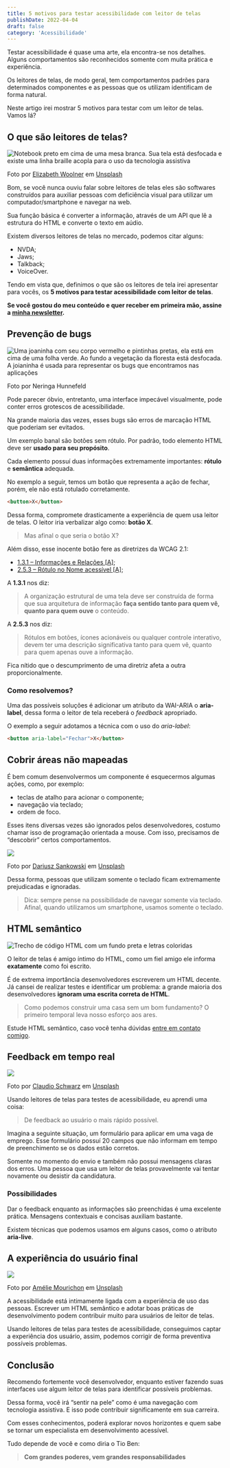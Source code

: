 ```yaml
---
title: 5 motivos para testar acessibilidade com leitor de telas
publishDate: 2022-04-04
draft: false
category: 'Acessibilidade'
---
```


Testar acessibilidade é quase uma arte, ela encontra-se nos detalhes. Alguns comportamentos são reconhecidos somente com muita prática e experiência.

Os leitores de telas, de modo geral, tem comportamentos padrões para determinados componentes e as pessoas que os utilizam identificam de forma natural.

Neste artigo irei mostrar 5 motivos para testar com um leitor de telas. Vamos lá?

## O que são leitores de telas?

![Notebook preto em cima de uma mesa branca. Sua tela está desfocada e existe uma linha braille acopla para o uso da tecnologia assistiva](images/screen-reader.png)

Foto por [Elizabeth Woolner](https://unsplash.com/es/@elizabeth_woolner?utm_source=unsplash&utm_medium=referral&utm_content=creditCopyText) em [Unsplash](https://unsplash.com/s/photos/blind?utm_source=unsplash&utm_medium=referral&utm_content=creditCopyText)

Bom, se você nunca ouviu falar sobre leitores de telas eles são softwares construídos para auxiliar pessoas com deficiência visual para utilizar um computador/smartphone e navegar na web.

Sua função básica é converter a informação, através de um API que lê a estrutura do HTML e converte o texto em aúdio.

Existem diversos leitores de telas no mercado, podemos citar alguns:

- NVDA;
- Jaws;
- Talkback;
- VoiceOver.

Tendo em vista que, definimos o que são os leitores de tela irei apresentar para vocês, os **5 motivos para testar acessibilidade com leitor de telas**.

**Se você gostou do meu conteúdo e quer receber em primeira mão, assine a [minha newsletter](https://brunopulis.ck.page).**

## Prevenção de bugs

![Uma joaninha com seu corpo vermelho e pintinhas pretas, ela está em cima de uma folha verde. Ao fundo a vegetação da floresta está desfocada.   A joianinha é usada para representar os bugs que encontramos nas aplicações](images/bug.png)

Foto por Neringa Hunnefeld

Pode parecer óbvio, entretanto, uma interface impecável visualmente, pode conter erros grotescos de acessibilidade.

Na grande maioria das vezes, esses bugs são erros de marcação HTML que poderiam ser evitados.

Um exemplo banal são botões sem rótulo. Por padrão, todo elemento HTML deve ser **usado para seu propósito**.

Cada elemento possuí duas informações extremamente importantes: **rótulo** e **semântica** adequada.

No exemplo a seguir, temos um botão que representa a ação de fechar, porém, ele não está rotulado corretamente.

```html
<button>X</button>
```

Dessa forma, compromete drasticamente a experiência de quem usa leitor de telas. O leitor iria verbalizar algo como: **botão X**.

> Mas afinal o que seria o botão X?

Além disso, esse inocente botão fere as diretrizes da WCAG 2.1:

- [1.3.1 – Informações e Relações \[A\]](https://www.w3.org/WAI/WCAG21/Understanding/info-and-relationships);
- [2.5.3 – Rótulo no Nome acessível \[A\]](https://www.w3.org/WAI/WCAG21/Understanding/label-in-name);

A **1.3.1** nos diz:

> A organização estrutural de uma tela deve ser construída de forma que sua arquitetura de informação **faça sentido tanto para quem vê, quanto para quem ouve** o conteúdo.

A **2.5.3** nos diz:

> Rótulos em botões, ícones acionáveis ou qualquer controle interativo, devem ter uma descrição significativa tanto para quem vê, quanto para quem apenas ouve a informação.

Fica nítido que o descumprimento de uma diretriz afeta a outra proporcionalmente.

### Como resolvemos?

Uma das possíveis soluções é adicionar um atributo da WAI-ARIA o **aria-label**, dessa forma o leitor de tela receberá o _feedback_ apropriado.

O exemplo a seguir adotamos a técnica com o uso do _aria-label_:

```html
<button aria-label="Fechar">X</button>
```

## Cobrir áreas não mapeadas

É bem comum desenvolvermos um componente é esquecermos algumas ações, como, por exemplo:

- teclas de atalho para acionar o componente;
- navegação via teclado;
- ordem de foco.

Esses itens diversas vezes são ignorados pelos desenvolvedores, costumo chamar isso de programação orientada a mouse. Com isso, precisamos de “descobrir” certos comportamentos.

![](images/discorevy.png)

Foto por [Dariusz Sankowski](https://unsplash.com/@dariuszsankowski?utm_source=unsplash&utm_medium=referral&utm_content=creditCopyText) em [Unsplash](https://unsplash.com/s/photos/map-unknow?utm_source=unsplash&utm_medium=referral&utm_content=creditCopyText)

Dessa forma, pessoas que utilizam somente o teclado ficam extremamente prejudicadas e ignoradas.

> Dica: sempre pense na possibilidade de navegar somente via teclado. Afinal, quando utilizamos um smartphone, usamos somente o teclado.

## HTML semântico

![Trecho de código HTML com um fundo preta e letras coloridas](images/code.jpg)

O leitor de telas é amigo íntimo do HTML, como um fiel amigo ele informa **exatamente** como foi escrito.

É de extrema importância desenvolvedores escreverem um HTML decente. Já cansei de realizar testes e identificar um problema: a grande maioria dos desenvolvedores **ignoram uma escrita correta de HTML**.

> Como podemos construir uma casa sem um bom fundamento? O primeiro temporal leva nosso esforço aos ares.

Estude HTML semântico, caso você tenha dúvidas [entre em contato comigo](mailto:contato@brunopulis.com).

## Feedback em tempo real

![](images/feedback.png)

Foto por [Claudio Schwarz](https://unsplash.com/@purzlbaum?utm_source=unsplash&utm_medium=referral&utm_content=creditCopyText) em [Unsplash](https://unsplash.com/s/photos/rating?utm_source=unsplash&utm_medium=referral&utm_content=creditCopyText)

Usando leitores de telas para testes de acessibilidade, eu aprendi uma coisa:

> De feedback ao usuário o mais rápido possível.

Imagina a seguinte situação, um formulário para aplicar em uma vaga de emprego. Esse formulário possuí 20 campos que não informam em tempo de preenchimento se os dados estão corretos.

Somente no momento do envio e também não possui mensagens claras dos erros. Uma pessoa que usa um leitor de telas provavelmente vai tentar novamente ou desistir da candidatura.

### Possibilidades

Dar o feedback enquanto as informações são preenchidas é uma excelente prática. Mensagens contextuais e concisas auxiliam bastante.

Existem técnicas que podemos usamos em alguns casos, como o atributo **aria-live**.

## A experiência do usuário final

![](images/ux.png)

Foto por [Amélie Mourichon](https://unsplash.com/@amayli?utm_source=unsplash&utm_medium=referral&utm_content=creditCopyText) em [Unsplash](https://unsplash.com/s/photos/ux-design?utm_source=unsplash&utm_medium=referral&utm_content=creditCopyText)

A acessibilidade está intimamente ligada com a experiência de uso das pessoas. Escrever um HTML semântico e adotar boas práticas de desenvolvimento podem contribuir muito para usuários de leitor de telas.

Usando leitores de telas para testes de acessibilidade, conseguimos captar a experiência dos usuário, assim, podemos corrigir de forma preventiva possíveis problemas.

## Conclusão

Recomendo fortemente você desenvolvedor, enquanto estiver fazendo suas interfaces use algum leitor de telas para identificar possíveis problemas.

Dessa forma, você irá “sentir na pele” como é uma navegação com tecnologia assistiva. E isso pode contribuir significamente em sua carreira.

Com esses conhecimentos, poderá explorar novos horizontes e quem sabe se tornar um especialista em desenvolvimento acessível.

Tudo depende de você e como diria o Tio Ben:

> **Com grandes poderes, vem grandes responsabilidades**
